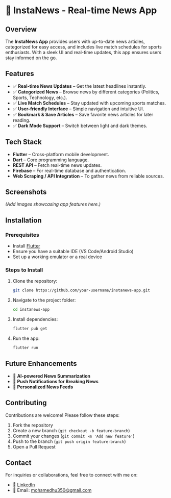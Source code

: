 # 📰 InstaNews - Real-time News App

## Overview
The **InstaNews App** provides users with up-to-date news articles, categorized for easy access, and includes live match schedules for sports enthusiasts. With a sleek UI and real-time updates, this app ensures users stay informed on the go.

## Features
- ✅ **Real-time News Updates** – Get the latest headlines instantly.
- ✅ **Categorized News** – Browse news by different categories (Politics, Sports, Technology, etc.).
- ✅ **Live Match Schedules** – Stay updated with upcoming sports matches.
- ✅ **User-friendly Interface** – Simple navigation and intuitive UI.
- ✅ **Bookmark & Save Articles** – Save favorite news articles for later reading.
- ✅ **Dark Mode Support** – Switch between light and dark themes.

## Tech Stack
- **Flutter** – Cross-platform mobile development.
- **Dart** – Core programming language.
- **REST API** – Fetch real-time news updates.
- **Firebase** – For real-time database and authentication.
- **Web Scraping / API Integration** – To gather news from reliable sources.

## Screenshots
*(Add images showcasing app features here.)*

## Installation
### Prerequisites
- Install [Flutter](https://flutter.dev/docs/get-started/install)
- Ensure you have a suitable IDE (VS Code/Android Studio)
- Set up a working emulator or a real device

### Steps to Install
1. Clone the repository:
   ```sh
   git clone https://github.com/your-username/instanews-app.git
   ```
2. Navigate to the project folder:
   ```sh
   cd instanews-app
   ```
3. Install dependencies:
   ```sh
   flutter pub get
   ```
4. Run the app:
   ```sh
   flutter run
   ```

## Future Enhancements
- 🔹 **AI-powered News Summarization**
- 🔹 **Push Notifications for Breaking News**
- 🔹 **Personalized News Feeds**

## Contributing
Contributions are welcome! Please follow these steps:
1. Fork the repository
2. Create a new branch (`git checkout -b feature-branch`)
3. Commit your changes (`git commit -m 'Add new feature'`)
4. Push to the branch (`git push origin feature-branch`)
5. Open a Pull Request

## Contact
For inquiries or collaborations, feel free to connect with me on:
- 💼 [LinkedIn](https://www.linkedin.com/in/mohamed-hussien7)
- 📧 Email: mohamedhu350@gmail.com

